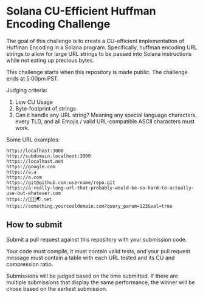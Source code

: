 # Solana CU-Efficient Huffman Encoding Challenge

The goal of this challenge is to create a CU-efficient implementation of Huffman Encoding in a Solana program. Specifically, huffman encoding URL strings to allow for large URL strings to be passed into Solana instructions while not eating up precious bytes.

This challenge starts when this repository is made public. The challenge ends at 5:00pm PST.

Judging criteria:
1. Low CU Usage
2. Byte-footprint of strings
3. Can it handle any URL string? Meaning any special language characters, every TLD, and all Emojis / valid URL-compatible ASCII characters must work.

Some URL examples:

```
http://localhost:3000
http://subdomain.localhost:3000
https://localhost.net
https://google.com
https://a.a
https://a.com
https://git@github.com:username/repo.git
https://a-really-long-url-that-probably-would-be-so-hard-to-actually-use-but-whatever.com
https://🦝👀🍹🌏.net
https://something.yourcooldomain.com?query_param=123&val=true
```

## How to submit

Submit a pull request against this repository with your submission code.

Your code must compile, it must contain valid tests, and your pull request message must contain a table with each URL tested and its CU and compression ratio.

Submissions will be judged based on the time submitted. If there are multiple submissions that display the same performance, the winner will be chose based on the earliest submission.
